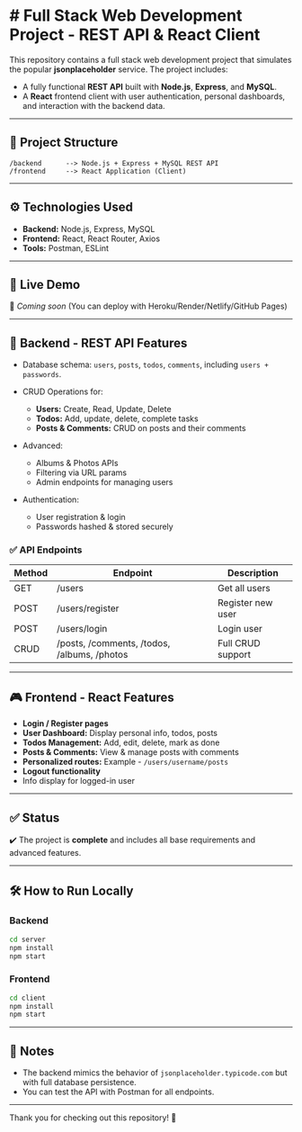 # # Full Stack Web Development Project - REST API & React Client

This repository contains a full stack web development project that simulates the popular **jsonplaceholder** service. The project includes:

* A fully functional **REST API** built with **Node.js**, **Express**, and **MySQL**.
* A **React** frontend client with user authentication, personal dashboards, and interaction with the backend data.

---

## 📂 Project Structure

```
/backend      --> Node.js + Express + MySQL REST API
/frontend     --> React Application (Client)
```

---

## ⚙️ Technologies Used

* **Backend:** Node.js, Express, MySQL 
* **Frontend:** React, React Router, Axios
* **Tools:** Postman, ESLint

---

## 🔗 Live Demo

🚧 *Coming soon* (You can deploy with Heroku/Render/Netlify/GitHub Pages)

---

## 🎯 Backend - REST API Features

* Database schema: `users`, `posts`, `todos`, `comments`, including `users + passwords`.
* CRUD Operations for:

  * **Users:** Create, Read, Update, Delete
  * **Todos:** Add, update, delete, complete tasks
  * **Posts & Comments:** CRUD on posts and their comments
* Advanced:

  * Albums & Photos APIs
  * Filtering via URL params
  * Admin endpoints for managing users
* Authentication:

  * User registration & login
  * Passwords hashed & stored securely

### ✅ API Endpoints

| Method | Endpoint                                    | Description       |
| ------ | ------------------------------------------- | ----------------- |
| GET    | /users                                      | Get all users     |
| POST   | /users/register                             | Register new user |
| POST   | /users/login                                | Login user        |
| CRUD   | /posts, /comments, /todos, /albums, /photos | Full CRUD support |

---

## 🎮 Frontend - React Features

* **Login / Register pages**
* **User Dashboard:** Display personal info, todos, posts
* **Todos Management:** Add, edit, delete, mark as done
* **Posts & Comments:** View & manage posts with comments
* **Personalized routes:** Example - `/users/username/posts`
* **Logout functionality**
* Info display for logged-in user


---

## ✅ Status

✔️ The project is **complete** and includes all base requirements and advanced features.

---

## 🛠️ How to Run Locally

### Backend

```bash
cd server
npm install
npm start
```

### Frontend

```bash
cd client
npm install
npm start
```

---


## 📌 Notes

* The backend mimics the behavior of `jsonplaceholder.typicode.com` but with full database persistence.
* You can test the API with Postman for all endpoints.

---

Thank you for checking out this repository! 🎉
